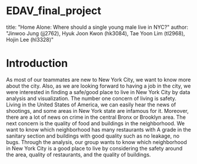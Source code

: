 # EDAV_final_project
title: "Home Alone: Where should a single young male live in NYC?"
author: "Jinwoo Jung (jj2762), Hyuk Joon Kwon (hk3084), Tae Yoon Lim (tl2968), Hojin Lee (hl3328)"

# Introduction
As most of our teammates are new to New York City, we want to know more about the city. Also, as we are looking forward to having a job in the city, we were interested in finding a safe/good place to live in New York City by data analysis and visualization. The number one concern of living is safety. Living in the United States of America, we can easily hear the news of shootings, and some areas in New York state are infamous for it. Moreover, there are a lot of news on crime in the central Bronx or Brooklyn area. The next concern is the quality of food and buildings in the neighborhood. We want to know which neighborhood has many restaurants with A grade in the sanitary section and buildings with good quality such as no leakage, no bugs. Through the analysis, our group wants to know which neighborhood in New York City is a good place to live by considering the safety around the area, quality of restaurants, and the quality of buildings. 
